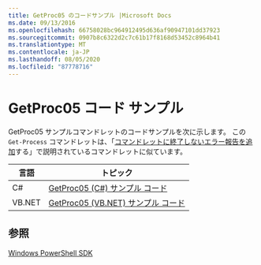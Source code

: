 ```yaml
---
title: GetProc05 のコードサンプル |Microsoft Docs
ms.date: 09/13/2016
ms.openlocfilehash: 66758028bc964912495d636af90947101dd37923
ms.sourcegitcommit: 0907b8c6322d2c7c61b17f8168d53452c8964b41
ms.translationtype: MT
ms.contentlocale: ja-JP
ms.lasthandoff: 08/05/2020
ms.locfileid: "87778716"
---
```

# <a name="getproc05-code-samples"></a>GetProc05 コード サンプル

GetProc05 サンプルコマンドレットのコードサンプルを次に示します。 この `Get-Process` コマンドレットは、「[コマンドレットに終了しないエラー報告を追加](../cmdlet/adding-non-terminating-error-reporting-to-your-cmdlet.md)する」で説明されているコマンドレットに似ています。

|言語|トピック|
|--------------|-----------|
|C#|[GetProc05 (C#) サンプル コード](./getproc05-csharp-sample-code.md)|
|VB.NET|[GetProc05 (VB.NET) サンプル コード](./getproc05-vb-net-sample-code.md)|

## <a name="see-also"></a>参照

[Windows PowerShell SDK](../windows-powershell-reference.md)
